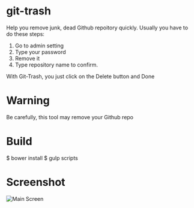 git-trash
=========

Help you remove junk, dead Github repoitory quickly. Usually you have to
do these steps:

1. Go to admin setting
2. Type your password
3. Remove it
4. Type repository name to confirm.

With Git-Trash, you just click on the Delete button and Done

# Warning

Be carefully, this tool may remove your Github repo

# Build

$ bower install
$ gulp scripts

# Screenshot

![Main Screen](https://raw.githubusercontent.com/kureikain/git-trash/master/shots/main.png "Git Trash")
